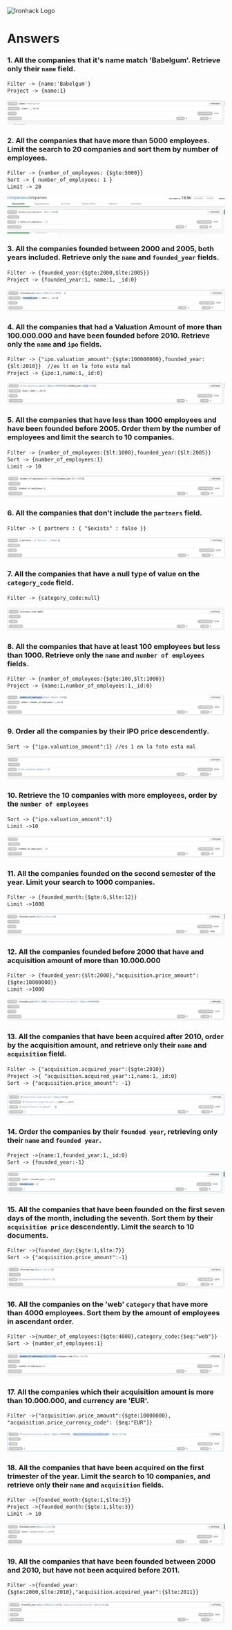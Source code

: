 ![Ironhack Logo](https://i.imgur.com/1QgrNNw.png)

# Answers

### 1. All the companies that it's name match 'Babelgum'. Retrieve only their `name` field.

	Filter -> {name:'Babelgum'}
	Project -> {name:1}

![Ejercicio 1](imgs/eje1.png)
	

<!-- Your Code Goes Here -->

### 2. All the companies that have more than 5000 employees. Limit the search to 20 companies and sort them by **number of employees**.

	Filter -> {number_of_employees: {$gte:5000}}
	Sort -> { number_of_employees: 1 }
	Limit -> 20
![Ejercicio 2](imgs/eje2.png)
<!-- Your Code Goes Here -->

### 3. All the companies founded between 2000 and 2005, both years included. Retrieve only the `name` and `founded_year` fields.
	Filter -> {founded_year:{$gte:2000,$lte:2005}}
	Project -> {founded_year:1, name:1, _id:0}

![Ejercicio 3](imgs/eje3.png)
<!-- Your Code Goes Here -->

### 4. All the companies that had a Valuation Amount of more than 100.000.000 and have been founded before 2010. Retrieve only the `name` and `ipo` fields.
	Filter -> {"ipo.valuation_amount":{$gte:100000000},founded_year:{$lt:2010}}  //es lt en la foto esta mal
	Project -> {ipo:1,name:1,_id:0}
![Ejercicio 4](imgs/eje4.png)
<!-- Your Code Goes Here -->

### 5. All the companies that have less than 1000 employees and have been founded before 2005. Order them by the number of employees and limit the search to 10 companies.
	Filter -> {number_of_employees:{$lt:1000},founded_year:{$lt:2005}}
	Sort -> {number_of_employees:1}
	Limit -> 10

![Ejercicio 5](imgs/eje5.png)
<!-- Your Code Goes Here -->

### 6. All the companies that don't include the `partners` field.

	Filter -> { partners : { "$exists" : false }}

![Ejercicio 6](imgs/eje6.png)

<!-- Your Code Goes Here -->

### 7. All the companies that have a null type of value on the `category_code` field.
	Filter -> {category_code:null}

![Ejercicio 7](imgs/eje7.png)

<!-- Your Code Goes Here -->

### 8. All the companies that have at least 100 employees but less than 1000. Retrieve only the `name` and `number of employees` fields.

	Filter -> {number_of_employees:{$gte:100,$lt:1000}}
	Project -> {name:1,number_of_employees:1,_id:0}

![Ejercicio 8](imgs/eje8.png)

<!-- Your Code Goes Here -->

### 9. Order all the companies by their IPO price descendently.

	Sort -> {"ipo.valuation_amount":1} //es 1 en la foto esta mal
![Ejercicio 9](imgs/eje9.png)
<!-- Your Code Goes Here -->

### 10. Retrieve the 10 companies with more employees, order by the `number of employees`
	Sort -> {"ipo.valuation_amount":1}
	Limit ->10
![Ejercicio 10](imgs/eje10.png)
<!-- Your Code Goes Here -->

### 11. All the companies founded on the second semester of the year. Limit your search to 1000 companies.

	Filter -> {founded_month:{$gte:6,$lte:12}}
	Limit ->1000
![Ejercicio 11](imgs/eje11.png)

<!-- Your Code Goes Here -->

<!-- ### 12. All the companies that have been 'deadpooled' after the third year. -->

<!-- Your Code Goes Here -->

### 12. All the companies founded before 2000 that have and acquisition amount of more than 10.000.000

	Filter -> {founded_year:{$lt:2000},"acquisition.price_amount": {$gte:10000000}}
	Limit ->1000
![Ejercicio 12](imgs/eje12.png)

<!-- Your Code Goes Here -->

### 13. All the companies that have been acquired after 2010, order by the acquisition amount, and retrieve only their `name` and `acquisition` field.
	Filter -> {"acquisition.acquired_year":{$gte:2010}}
	Project ->{ "acquisition.acquired_year":1,name:1,_id:0}
	Sort -> {"acquisition.price_amount": -1}
![Ejercicio 13](imgs/eje13.png)
<!-- Your Code Goes Here -->

### 14. Order the companies by their `founded year`, retrieving only their `name` and `founded year`.


	Project ->{name:1,founded_year:1,_id:0}
	Sort -> {founded_year:-1}
![Ejercicio 14](imgs/eje14.png)

<!-- Your Code Goes Here -->

### 15. All the companies that have been founded on the first seven days of the month, including the seventh. Sort them by their `acquisition price` descendently. Limit the search to 10 documents.

	Filter ->{founded_day:{$gte:1,$lte:7}}
	Sort -> {"acquisition.price_amount":-1}
![Ejercicio 15](imgs/eje15.png)


<!-- Your Code Goes Here -->

### 16. All the companies on the 'web' `category` that have more than 4000 employees. Sort them by the amount of employees in ascendant order.

	Filter ->{number_of_employees:{$gte:4000},category_code:{$eq:"web"}}
	Sort -> {number_of_employees:1}
![Ejercicio 16](imgs/eje16.png)
<!-- Your Code Goes Here -->

### 17. All the companies which their acquisition amount is more than 10.000.000, and currency are 'EUR'.

	Filter ->{"acquisition.price_amount":{$gte:10000000}, "acquisition.price_currency_code": {$eq:"EUR"}}

![Ejercicio 17](imgs/eje17.png)
<!-- Your Code Goes Here -->

### 18. All the companies that have been acquired on the first trimester of the year. Limit the search to 10 companies, and retrieve only their `name` and `acquisition` fields.
	Filter ->{founded_month:{$gte:1,$lte:3}}
	Project ->{founded_month:{$gte:1,$lte:3}}
	Limit -> 10

![Ejercicio 18](imgs/eje18.png)

<!-- Your Code Goes Here -->

### 19. All the companies that have been founded between 2000 and 2010, but have not been acquired before 2011.
	Filter ->{founded_year:{$gte:2000,$lte:2010},"acquisition.acquired_year":{$lte:2011}}

![Ejercicio 19](imgs/eje19.png)

<!-- Your Code Goes Here -->
